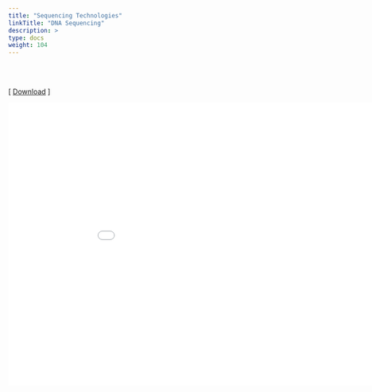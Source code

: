 ```yaml
---
title: "Sequencing Technologies"
linkTitle: "DNA Sequencing"
description: >
type: docs
weight: 104
---
```


<br></br>

[ [Download](https://docs.google.com/presentation/d/1Kk6U2KmRDYCTVxtxk-bNjM7tiJ5XKgzpN-la1vtmKjk/edit?usp=sharing) ]


<iframe src="<iframe src="https://docs.google.com/presentation/d/e/2PACX-1vRsk9CFKS6MIkvpwTFBmgG4OFUvzI08-uUu_KMP1zMexB_FIQbPaBisN7LobXS8lAcMtuBYja4nQLGQ/embed?start=false&loop=false&delayms=60000" frameborder="0" width="960" height="569" allowfullscreen="true" mozallowfullscreen="true" webkitallowfullscreen="true"></iframe>




